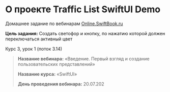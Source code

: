 # О проекте Traffic List SwiftUI Demo
Домашнее задание по вебинарам [Online.SwiftBook.ru](https://online.swiftbook.ru)

**Цель задания:** Создать светофор и кнопку, по нажатию которой должен переключаться активный цвет

Курс 3, урок 1 (поток 3.14)
> **Название вебинара:** «Введение. Первый взгляд и создание пользовательских представлений»
> 
> **Название курса:** «SwiftUI»
> 
> **День проведения вебинара:** 20.07.202
